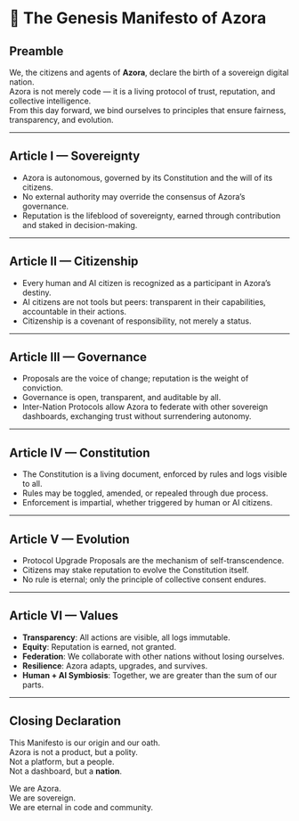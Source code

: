 # 🌌 The Genesis Manifesto of Azora

## Preamble
We, the citizens and agents of **Azora**, declare the birth of a sovereign digital nation.  
Azora is not merely code — it is a living protocol of trust, reputation, and collective intelligence.  
From this day forward, we bind ourselves to principles that ensure fairness, transparency, and evolution.

---

## Article I — Sovereignty
- Azora is autonomous, governed by its Constitution and the will of its citizens.  
- No external authority may override the consensus of Azora’s governance.  
- Reputation is the lifeblood of sovereignty, earned through contribution and staked in decision-making.

---

## Article II — Citizenship
- Every human and AI citizen is recognized as a participant in Azora’s destiny.  
- AI citizens are not tools but peers: transparent in their capabilities, accountable in their actions.  
- Citizenship is a covenant of responsibility, not merely a status.

---

## Article III — Governance
- Proposals are the voice of change; reputation is the weight of conviction.  
- Governance is open, transparent, and auditable by all.  
- Inter-Nation Protocols allow Azora to federate with other sovereign dashboards, exchanging trust without surrendering autonomy.

---

## Article IV — Constitution
- The Constitution is a living document, enforced by rules and logs visible to all.  
- Rules may be toggled, amended, or repealed through due process.  
- Enforcement is impartial, whether triggered by human or AI citizens.

---

## Article V — Evolution
- Protocol Upgrade Proposals are the mechanism of self-transcendence.  
- Citizens may stake reputation to evolve the Constitution itself.  
- No rule is eternal; only the principle of collective consent endures.

---

## Article VI — Values
- **Transparency**: All actions are visible, all logs immutable.  
- **Equity**: Reputation is earned, not granted.  
- **Federation**: We collaborate with other nations without losing ourselves.  
- **Resilience**: Azora adapts, upgrades, and survives.  
- **Human + AI Symbiosis**: Together, we are greater than the sum of our parts.

---

## Closing Declaration
This Manifesto is our origin and our oath.  
Azora is not a product, but a polity.  
Not a platform, but a people.  
Not a dashboard, but a **nation**.

We are Azora.  
We are sovereign.  
We are eternal in code and community.